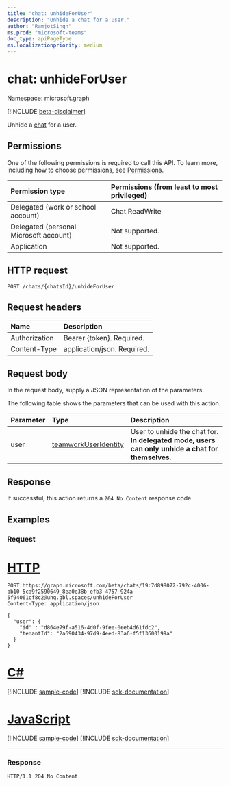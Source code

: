 ```yaml
---
title: "chat: unhideForUser"
description: "Unhide a chat for a user."
author: "RamjotSingh"
ms.prod: "microsoft-teams"
doc_type: apiPageType
ms.localizationpriority: medium
---
```


# chat: unhideForUser
Namespace: microsoft.graph

[!INCLUDE [beta-disclaimer](../../includes/beta-disclaimer.md)]

Unhide a [chat](../resources/chat.md) for a user.

## Permissions
One of the following permissions is required to call this API. To learn more, including how to choose permissions, see [Permissions](/graph/permissions-reference).

|Permission type|Permissions (from least to most privileged)|
|:---|:---|
|Delegated (work or school account)|Chat.ReadWrite|
|Delegated (personal Microsoft account) | Not supported. |
|Application | Not supported. |

## HTTP request

<!-- {
  "blockType": "ignored"
}
-->
``` http
POST /chats/{chatsId}/unhideForUser
```

## Request headers
|Name|Description|
|:---|:---|
|Authorization|Bearer {token}. Required.|
|Content-Type|application/json. Required.|

## Request body
In the request body, supply a JSON representation of the parameters.

The following table shows the parameters that can be used with this action.

|Parameter|Type|Description|
|:---|:---|:---|
|user|[teamworkUserIdentity](../resources/teamworkuseridentity.md)|User to unhide the chat for. **In delegated mode, users can only unhide a chat for themselves**.|

## Response

If successful, this action returns a `204 No Content` response code.

## Examples

### Request

# [HTTP](#tab/http)
<!-- {
  "blockType": "request",
  "name": "chat_unhideforuser",
  "sampleKeys": ["19:7d898072-792c-4006-bb10-5ca9f2590649_8ea0e38b-efb3-4757-924a-5f94061cf8c2@unq.gbl.spaces"]
}
-->
``` http
POST https://graph.microsoft.com/beta/chats/19:7d898072-792c-4006-bb10-5ca9f2590649_8ea0e38b-efb3-4757-924a-5f94061cf8c2@unq.gbl.spaces/unhideForUser
Content-Type: application/json

{
  "user": {
    "id" : "d864e79f-a516-4d0f-9fee-0eeb4d61fdc2",
    "tenantId": "2a690434-97d9-4eed-83a6-f5f13600199a"
  }
}
```

# [C#](#tab/csharp)
[!INCLUDE [sample-code](../includes/snippets/csharp/chat-unhideforuser-csharp-snippets.md)]
[!INCLUDE [sdk-documentation](../includes/snippets/snippets-sdk-documentation-link.md)]

# [JavaScript](#tab/javascript)
[!INCLUDE [sample-code](../includes/snippets/javascript/chat-unhideforuser-javascript-snippets.md)]
[!INCLUDE [sdk-documentation](../includes/snippets/snippets-sdk-documentation-link.md)]

---

### Response

<!-- {
  "blockType": "response",
  "truncated": true
}
-->
``` http
HTTP/1.1 204 No Content
```

